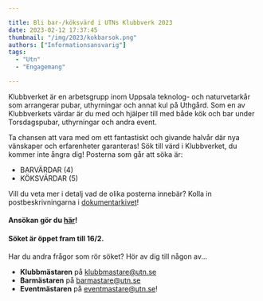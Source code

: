 ```yaml
---

title: Bli bar-/köksvärd i UTNs Klubbverk 2023
date: 2023-02-12 17:37:45
thumbnail: "/img/2023/kokbarsok.png"
authors: ["Informationsansvarig"]
tags: 
  - "Utn"
  - "Engagemang"

---
```

Klubbverket är en arbetsgrupp inom Uppsala teknolog- och naturvetarkår som arrangerar pubar, uthyrningar och annat kul på Uthgård. Som en av Klubbverkets värdar är du med och hjälper till med både kök och bar under Torsdagspubar, uthyrningar och andra event.

Ta chansen att vara med om ett fantastiskt och givande halvår där nya vänskaper och erfarenheter garanteras! Sök till värd i Klubbverket, du kommer inte ångra dig!
Posterna som går att söka är:

* BARVÄRDAR (4)
* KÖKSVÄRDAR (5)

Vill du veta mer i detalj vad de olika posterna innebär?
Kolla in postbeskrivningarna i [dokumentarkivet](https://drive.google.com/drive/folders/0B8uSEPFZ2uc7YzhsbEtCeC1BN3c?resourcekey=0-ZhQ5XYFgfsc3tKaS-k_AuQ&usp=sharing)!

#### Ansökan gör du [här](https://apply.utn.se)! 
#### Söket är öppet fram till 16/2.

Har du andra frågor som rör söket? Hör av dig till någon av... 
* **Klubbmästaren** på klubbmastare@utn.se 
* **Barmästaren** på barmastare@utn.se 
* **Eventmästaren** på eventmastare@utn.se!
